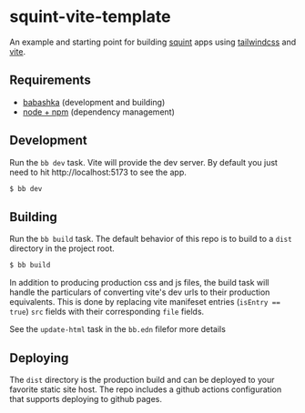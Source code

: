 # squint-vite-template

An example and starting point for building [squint](https://github.com/squint-cljs/squint) apps using [tailwindcss](https://tailwindcss.com/) and [vite](https://vite.dev/).

## Requirements

- [babashka](https://github.com/babashka/babashka) (development and building)
- [node + npm](https://nodejs.org/en/download/) (dependency management)

## Development

Run the `bb dev` task. Vite will provide the dev server. By default you just need to hit http://localhost:5173 to see the app.

```bash
$ bb dev
```

## Building

Run the `bb build` task. The default behavior of this repo is to build to a `dist` directory in the project root.

```bash
$ bb build
```

In addition to producing production css and js files, the build task will handle the particulars of converting vite's dev urls to their production equivalents. This is done by replacing vite manifeset entries (`isEntry == true`) `src` fields with their corresponding `file` fields.

See the `update-html` task in the `bb.edn` filefor more details

## Deploying

The `dist` directory is the production build and can be deployed to your favorite static site host. The repo includes a github actions configuration that supports deploying to github pages.
